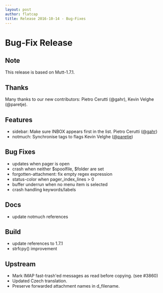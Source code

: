 ```yaml
---
layout: post
author: flatcap
title: Release 2016-10-14 - Bug-Fixes
---
```


# Bug-Fix Release

## Note

This release is based on Mutt-1.7.1.

## Thanks

Many thanks to our new contributors: Pietro Cerutti (@gahr), Kevin Velghe
(@paretje).

## Features

- sidebar: Make sure INBOX appears first in the list. Pietro Cerutti
  ([@gahr](https://github.com/gahr))
- notmuch: Synchronise tags to flags Kevin Velghe
  ([@paretje](https://github.com/paretje))

## Bug Fixes

- updates when pager is open
- crash when neither $spoolfile, $folder are set
- forgotten-attachment: fix empty regex expression
- status-color when pager_index_lines \> 0
- buffer underrun when no menu item is selected
- crash handling keywords/labels

## Docs

- update notmuch references

## Build

- update references to 1.7.1
- strfcpy() improvement

## Upstream

- Mark IMAP fast-trash'ed messages as read before copying. (see #3860)
- Updated Czech translation.
- Preserve forwarded attachment names in d_filename.

